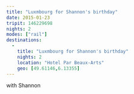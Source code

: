 ```yaml
---
title: "Luxmbourg for Shannon's birthday"
date: 2015-01-23
tripit: 146229698
nights: 2
modes: ["rail"]
destinations:
  -
    title: "Luxmbourg for Shannon's birthday"
    nights: 2
    location: "Hotel Par Beaux-Arts"
    geo: [49.61146,6.13355]
---
```


with Shannon

